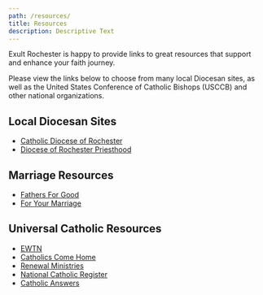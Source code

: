 ```yaml
---
path: /resources/
title: Resources
description: Descriptive Text
---
```

Exult Rochester is happy to provide links to great resources that support and enhance your faith journey.

Please view the links below to choose from many local Diocesan sites, as well as the United States Conference of Catholic Bishops (USCCB) and other national organizations.

## Local Diocesan Sites

* <a target="_blank" href="http://www.dor.org">Catholic Diocese of Rochester</a>
* <a target="_blank" href="http://rocpriest.org/">Diocese of Rochester Priesthood</a>

## Marriage Resources

* <a target="_blank" href="http://www.fathersforgood.org">Fathers For Good</a>
* <a target="_blank" href="http://www.foryourmarriage.org/">For Your Marriage</a>

## Universal Catholic Resources

* <a target="_blank" href="http://ewtn.org">EWTN</a>
* <a target="_blank" href="http://www.catholicscomehome.org/">Catholics Come Home</a>
* <a target="_blank" href="http://www.renewalministries.net/?module=Home">Renewal Ministries</a>
* <a target="_blank" href="http://www.ncregister.com/">National Catholic Register</a>
* <a target="_blank" href="http://www.catholic.com">Catholic Answers</a>
